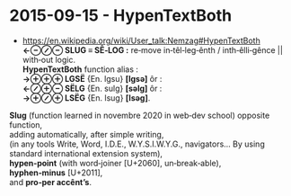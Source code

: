 # 2015-09-15 - HypenTextBoth
- https://en.wikipedia.org/wiki/User_talk:Nemzag#HypenTextBoth  
**←⊖⊘⊖ SLUG ≡ SÊ‑LOG :** re‑move in‑têl‑leg‑ênth / inth‑êlli‑gênce || with‑out logic.  
**HypenTextBoth** function alias :  
**→⊕⊕⊕ LGSË** {En. lgsu} **[lɡsə]** ôr :  
**←⊘⊕⊖ SËLG** {En. sulg} **[səlɡ]** ôr :  
**→⊕⊘⊕ LSËG** {En. lsug} **[lsəɡ]**.

**Slug** (function learned in novembre 2020 in web‑dev school) opposite function,  
adding automatically, after simple writing,  
(in any tools Write, Word, I.D.E., W.Y.S.I.W.Y.G., navigators… By using standard international extension system),  
**hypen‑point** (with word‑joiner [U+2060], un‑break‑able),  
**hyphen‑minus** [U+2011],  
and **pro‑per accênt’s**.
